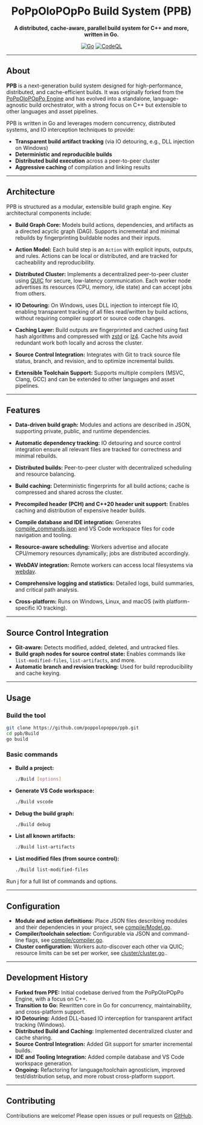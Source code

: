 <div align='center'>

# PoPpOloPOpPo Build System (PPB)

**A distributed, cache-aware, parallel build system for C++ and more, written in Go.**

[![Go](https://github.com/poppolopoppo/ppb/actions/workflows/go.yml/badge.svg)](https://github.com/poppolopoppo/ppb/actions/workflows/go.yml)
[![CodeQL](https://github.com/poppolopoppo/ppb/actions/workflows/github-code-scanning/codeql/badge.svg)](https://github.com/poppolopoppo/ppb/actions/workflows/github-code-scanning/codeql)

</div>

---

## About

**PPB** is a next-generation build system designed for high-performance, distributed, and cache-efficient builds. It was originally forked from the [PoPpOloPOpPo Engine](https://github.com/poppolopoppo/ppe) and has evolved into a standalone, language-agnostic build orchestrator, with a strong focus on C++ but extensible to other languages and asset pipelines.

PPB is written in Go and leverages modern concurrency, distributed systems, and IO interception techniques to provide:

- **Transparent build artifact tracking** (via IO detouring, e.g., DLL injection on Windows)
- **Deterministic and reproducible builds**
- **Distributed build execution** across a peer-to-peer cluster
- **Aggressive caching** of compilation and linking results

---

## Architecture

PPB is structured as a modular, extensible build graph engine. Key architectural components include:

- **Build Graph Core:**
  Models build actions, dependencies, and artifacts as a directed acyclic graph (DAG). Supports incremental and minimal rebuilds by fingerprinting buildable nodes and their inputs.

- **Action Model:**
  Each build step is an `Action` with explicit inputs, outputs, and rules. Actions can be local or distributed, and are tracked for cacheability and reproducibility.

- **Distributed Cluster:**
  Implements a decentralized peer-to-peer cluster using [QUIC](https://en.wikipedia.org/wiki/QUIC) for secure, low-latency communication. Each worker node advertises its resources (CPU, memory, idle state) and can accept jobs from others.

- **IO Detouring:**
  On Windows, uses DLL injection to intercept file IO, enabling transparent tracking of all files read/written by build actions, without requiring compiler support or source code changes.

- **Caching Layer:**
  Build outputs are fingerprinted and cached using fast hash algorithms and compressed with [zstd](https://github.com/facebook/zstd) or [lz4](https://github.com/lz4/lz4). Cache hits avoid redundant work both locally and across the cluster.

- **Source Control Integration:**
  Integrates with Git to track source file status, branch, and revision, and to optimize incremental builds.

- **Extensible Toolchain Support:**
  Supports multiple compilers (MSVC, Clang, GCC) and can be extended to other languages and asset pipelines.

---

## Features

- **Data-driven build graph:**
  Modules and actions are described in JSON, supporting private, public, and runtime dependencies.

- **Automatic dependency tracking:**
  IO detouring and source control integration ensure all relevant files are tracked for correctness and minimal rebuilds.

- **Distributed builds:**
  Peer-to-peer cluster with decentralized scheduling and resource balancing.

- **Build caching:**
  Deterministic fingerprints for all build actions; cache is compressed and shared across the cluster.

- **Precompiled header (PCH) and C++20 header unit support:**
  Enables caching and distribution of expensive header builds.

- **Compile database and IDE integration:**
  Generates [compile_commands.json](https://clangd.llvm.org/design/compile-commands) and VS Code workspace files for code navigation and tooling.

- **Resource-aware scheduling:**
  Workers advertise and allocate CPU/memory resources dynamically; jobs are distributed accordingly.

- **WebDAV integration:**
  Remote workers can access local filesystems via [webdav](https://pkg.go.dev/golang.org/x/net/webdav).

- **Comprehensive logging and statistics:**
  Detailed logs, build summaries, and critical path analysis.

- **Cross-platform:**
  Runs on Windows, Linux, and macOS (with platform-specific IO tracking).

---

## Source Control Integration

- **Git-aware:**
  Detects modified, added, deleted, and untracked files.
- **Build graph nodes for source control state:**
  Enables commands like `list-modified-files`, `list-artifacts`, and more.
- **Automatic branch and revision tracking:**
  Used for build reproducibility and cache keying.

---

## Usage

### Build the tool

```sh
git clone https://github.com/poppolopoppo/ppb.git
cd ppb/Build
go build
```

### Basic commands

- **Build a project:**
  ```sh
  ./Build [options]
  ```
- **Generate VS Code workspace:**
  ```sh
  ./Build vscode
  ```
- **Debug the build graph:**
  ```sh
  ./Build debug
  ```
- **List all known artifacts:**
  ```sh
  ./Build list-artifacts
  ```
- **List modified files (from source control):**
  ```sh
  ./Build list-modified-files
  ```

Run j for a full list of commands and options.

---

## Configuration

- **Module and action definitions:**
  Place JSON files describing modules and their dependencies in your project, see [compile/Model.go](compile/Model.go).
- **Compiler/toolchain selection:**
  Configurable via JSON and command-line flags, see [compile/compiler.go](compile/compiler.go).
- **Cluster configuration:**
  Workers auto-discover each other via QUIC; resource limits can be set per worker, see [cluster/cluster.go](cluster/cluster.go)..

---

## Development History

- **Forked from PPE:**
  Initial codebase derived from the PoPpOloPOpPo Engine, with a focus on C++.
- **Transition to Go:**
  Rewritten core in Go for concurrency, maintainability, and cross-platform support.
- **IO Detouring:**
  Added DLL-based IO interception for transparent artifact tracking (Windows).
- **Distributed Build and Caching:**
  Implemented decentralized cluster and cache sharing.
- **Source Control Integration:**
  Added Git support for smarter incremental builds.
- **IDE and Tooling Integration:**
  Added compile database and VS Code workspace generation.
- **Ongoing:**
  Refactoring for language/toolchain agnosticism, improved test/distribution setup, and more robust cross-platform support.

---

## Contributing

Contributions are welcome!
Please open issues or pull requests on [GitHub](https://github.com/poppolopoppo/ppb).
